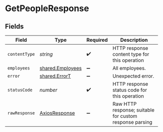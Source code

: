 # GetPeopleResponse


## Fields

| Field                                                       | Type                                                        | Required                                                    | Description                                                 |
| ----------------------------------------------------------- | ----------------------------------------------------------- | ----------------------------------------------------------- | ----------------------------------------------------------- |
| `contentType`                                               | *string*                                                    | :heavy_check_mark:                                          | HTTP response content type for this operation               |
| `employees`                                                 | [shared.Employees](../../../sdk/models/shared/employees.md) | :heavy_minus_sign:                                          | All employees.                                              |
| `error`                                                     | [shared.ErrorT](../../../sdk/models/shared/errort.md)       | :heavy_minus_sign:                                          | Unexpected error.                                           |
| `statusCode`                                                | *number*                                                    | :heavy_check_mark:                                          | HTTP response status code for this operation                |
| `rawResponse`                                               | [AxiosResponse](https://axios-http.com/docs/res_schema)     | :heavy_minus_sign:                                          | Raw HTTP response; suitable for custom response parsing     |